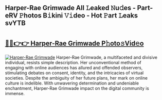 ## Harper-Rae Grimwade All 𝙻eaked 𝙽u𝚍es - Part-eRV 𝙿hotos B𝚒kini 𝚅𝚒deo - Hot 𝙿art 𝙻eaks svYTB

# <h2><a href="http://ld3j6v.urlbe.top/?page=Harper-Rae+Grimwade">🔗🔗👉👉 Harper-Rae Grimwade P𝚑oto𝚜Vid𝚎o</a></h2>

[![Harper-Rae Grimwade](https://i.imgur.com/eBuTRDB.gif)](http://ld3j6v.urlbe.top/?page=Harper-Rae+Grimwade)
Harper-Rae Grimwade, a multifaceted and divisive individual, resists simple description. Her unconventional method of engaging with online audiences has allured and offended observers, stimulating debates on consent, identity, and the intricacies of virtual societies. Despite the ambiguity of her future plans, her mark on online culture is indelible. With unwavering determination and undeniable enchantment, Harper-Rae Grimwade impact on the digital community is immense.
